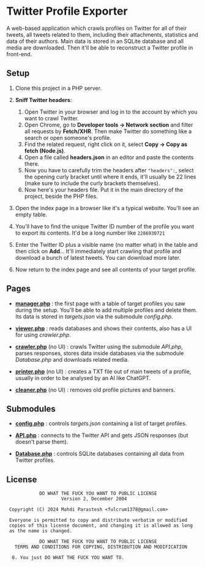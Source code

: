 # Twitter Profile Exporter

A web-based application which crawls profiles on Twitter for all of their tweets, all tweets related to them,
including their attachments, statistics and data of their authors.
Main data is stored in an SQLite database and all media are downloaded.
Then it'll be able to reconstruct a Twitter profile in front-end.

## Setup

1. Clone this project in a PHP server.

2. **Sniff Twitter headers**:

    1. Open Twitter in your browser and log in to the account by which you want to crawl Twitter.
    2. Open Chrome, go to **Developer tools -> Network section** and filter all requests by **Fetch/XHR**.
       Then make Twitter do something like a search or open someone's profile.
    3. Find the related request, right click on it, select **Copy -> Copy as fetch (Node.js)**.
    4. Open a file called **headers.json** in an editor and paste the contents there.
    5. Now you have to carefully trim the headers after `"headers":`, select the opening curly bracket until where it
       ends,
       it'll usually be 22 lines (make sure to include the curly brackets themselves).
    6. Now here's your headers file. Put it in the main directory of the project, beside the PHP files.

3. Open the index page in a browser like it's a typical website. You'll see an empty table.
4. You'll have to find the unique Twitter ID number of the profile you want to export its contents.
   It'd be a long number like `2286930721`
5. Enter the Twitter ID plus a visible name (no matter what) in the table and then click on **Add**...
   It'll immediately start crawling that profile and download a bunch of latest tweets. You can download more later.
6. Now return to the index page and see all contents of your target profile.

## Pages

- [**manager.php**](manager.php) : the first page with a table of target profiles you saw during the setup.
  You'll be able to add multiple profiles and delete them.
  Its data is stored in *targets.json* via the submodule *config.php*.

- [**viewer.php**](viewer.php) : reads databases and shows their contents,
  also has a UI for using *crawler.php*.

- [**crawler.php**](crawler.php) (no UI) : crawls Twitter using the submodule *API.php*,
  parses responses, stores data inside databases via the submodule *Database.php* and downloads related media.

- [**printer.php**](printer.php) (no UI) : creates a TXT file out of main tweets of a profile,
  usually in order to be analysed by an AI like ChatGPT.

- [**cleaner.php**](cleaner.php) (no UI) : removes old profile pictures and banners.

## Submodules

- [**config.php**](config.php) : controls *targets.json* containing a list of target profiles.

- [**API.php**](API.php) : connects to the Twitter API and gets JSON responses (but doesn't parse them).

- [**Database.php**](Database.php) : controls SQLite databases containing all data from Twitter profiles.

## License

```
            DO WHAT THE FUCK YOU WANT TO PUBLIC LICENSE
                    Version 2, December 2004

 Copyright (C) 2024 Mahdi Parastesh <fulcrum1378@gmail.com>

 Everyone is permitted to copy and distribute verbatim or modified
 copies of this license document, and changing it is allowed as long
 as the name is changed.

            DO WHAT THE FUCK YOU WANT TO PUBLIC LICENSE
   TERMS AND CONDITIONS FOR COPYING, DISTRIBUTION AND MODIFICATION

  0. You just DO WHAT THE FUCK YOU WANT TO.
```
